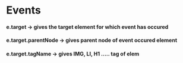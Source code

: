 # Events

#### e.target  -> gives the target element for which event has occured

#### e.target.parentNode -> gives parent node of event occured element

#### e.target.tagName -> gives IMG, LI, H1 ..... tag of elem

